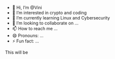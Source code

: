 - 👋 Hi, I’m @Vini
- 👀 I’m interested in crypto and coding 
- 🌱 I’m currently learning Linux and Cybersecurity
- 💞️ I’m looking to collaborate on ...
- 📫 How to reach me ...
- 😄 Pronouns: ...
- ⚡ Fun fact: ...

This will be 
